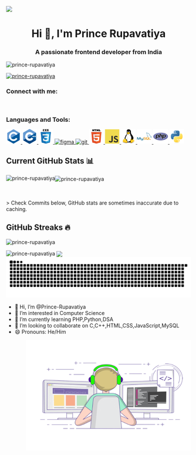 <img src = "https://capsule-render.vercel.app/api?type=waving&height=300&color=gradient&text=Prince%20Rupavatiya&textBg=false&reversal=false&animation=scaleIn&descAlignY=52&fontColor=0a0a0a">

<h1 align="center">Hi 👋, I'm Prince Rupavatiya</h1>
<h3 align="center">A passionate frontend developer from India</h3>

<p align="left"> <img src="https://komarev.com/ghpvc/?username=prince-rupavatiya&label=Profile%20views&color=0e75b6&style=flat" alt="prince-rupavatiya" /> </p>


<!--Trophy-->
<p align="left"> <a href="https://github.com/ryo-ma/github-profile-trophy"><img src="https://github-profile-trophy.vercel.app/?username=prince-rupavatiya&theme=algolia&no-frame=False&row=1&&margin-w=20&no-bg=true" alt="prince-rupavatiya" /></a> </p>

<h3 align="left">Connect with me:</h3> 
<p align="left">
</p>

<p align="center">
 <a href="https://www.buymeacoffee.com/prince-rupavatiya" target="_blank"><img alt="" src="https://img.shields.io/badge/Help%20Me-ffdd00?style=for-the-badge&logo=buy-me-a-coffee&logoColor=black" style="vertical-align:center" /></a>
<!--  <a href="https://itsvg.in" target="_blank"><img alt="" src="https://img.shields.io/badge/Portfolio-000?logo=vercel&logoColor=yellow&style=for-the-badge" style="vertical-align:center" /></a> -->
<a href="https://twitter.com/prince-rupavatiya" target="_blank"><img alt="" src="https://img.shields.io/badge/Twitter-000?logo=Twitter&logoColor=1DA1F2&style=for-the-badge" style="vertical-align:center" /></a>
<a href="https://linkedin.com/in/prince26rupavatiya" target="_blank"><img alt="" src="https://img.shields.io/badge/LinkedIn-000?logo=linkedin&logoColor=0A66C2&style=for-the-badge" style="vertical-align:center" /></a>
<a href="https://instagram.com/prince_rupavatiya_26" target="_blank"><img alt="" src="https://img.shields.io/badge/Instagram-000?style=for-the-badge&logo=Instagram&logoColor=E4405F" style="vertical-align:center" /></a></p>


<h3 align="left">Languages and Tools:</h3>
<p align="left"> <a href="https://www.cprogramming.com/" target="_blank" rel="noreferrer"> <img src="https://raw.githubusercontent.com/devicons/devicon/master/icons/c/c-original.svg" alt="c" width="40" height="40"/> </a> <a href="https://www.w3schools.com/cpp/" target="_blank" rel="noreferrer"> <img src="https://raw.githubusercontent.com/devicons/devicon/master/icons/cplusplus/cplusplus-original.svg" alt="cplusplus" width="40" height="40"/> </a> <a href="https://www.w3schools.com/css/" target="_blank" rel="noreferrer"> <img src="https://raw.githubusercontent.com/devicons/devicon/master/icons/css3/css3-original-wordmark.svg" alt="css3" width="40" height="40"/> </a> <a href="https://www.figma.com/" target="_blank" rel="noreferrer"> <img src="https://www.vectorlogo.zone/logos/figma/figma-icon.svg" alt="figma" width="40" height="40"/> </a> <a href="https://git-scm.com/" target="_blank" rel="noreferrer"> <img src="https://www.vectorlogo.zone/logos/git-scm/git-scm-icon.svg" alt="git" width="40" height="40"/> </a> <a href="https://www.w3.org/html/" target="_blank" rel="noreferrer"> <img src="https://raw.githubusercontent.com/devicons/devicon/master/icons/html5/html5-original-wordmark.svg" alt="html5" width="40" height="40"/> </a> <a href="https://developer.mozilla.org/en-US/docs/Web/JavaScript" target="_blank" rel="noreferrer"> <img src="https://raw.githubusercontent.com/devicons/devicon/master/icons/javascript/javascript-original.svg" alt="javascript" width="40" height="40"/> </a> <a href="https://www.linux.org/" target="_blank" rel="noreferrer"> <img src="https://raw.githubusercontent.com/devicons/devicon/master/icons/linux/linux-original.svg" alt="linux" width="40" height="40"/> </a> <a href="https://www.mysql.com/" target="_blank" rel="noreferrer"> <img src="https://raw.githubusercontent.com/devicons/devicon/master/icons/mysql/mysql-original-wordmark.svg" alt="mysql" width="40" height="40"/> </a> <a href="https://www.php.net" target="_blank" rel="noreferrer"> <img src="https://raw.githubusercontent.com/devicons/devicon/master/icons/php/php-original.svg" alt="php" width="40" height="40"/> </a> <a href="https://www.python.org" target="_blank" rel="noreferrer"> <img src="https://raw.githubusercontent.com/devicons/devicon/master/icons/python/python-original.svg" alt="python" width="40" height="40"/> </a> </p>

## Current GitHub Stats 📊
<p><img align="left" src="https://github-readme-stats.vercel.app/api?username=prince-rupavatiya&show_icons=true&hide_border=true&theme=transparent&locale=en" alt="prince-rupavatiya" /></p>

<p><img align="center" src="https://github-readme-stats.vercel.app/api/top-langs?username=prince-rupavatiya&show_icons=true&locale=en&layout=compact&hide_border=true&theme=transparent&count_private=true&margin-h=10&include_all_commits=true" alt="prince-rupavatiya" /></p>
<br><br>
> Check Commits below, GitHub stats are sometimes inaccurate due to caching.

## GitHub Streaks 🔥
<p><img align="center" src="https://github-readme-streak-stats.herokuapp.com/?user=prince-rupavatiya&hide_border=true&theme=transparent&locale=en" alt="prince-rupavatiya" /></p>

<img src="http://github-profile-summary-cards.vercel.app/api/cards/profile-details?username=Prince-Rupavatiya&theme=transparent" alt="prince-rupavatiya" />

<!--Graph-->
<img align="center" src="https://github-readme-activity-graph.vercel.app/graph?username=Prince-Rupavatiya&color=55ce57&line=0911fb&theme=github-dark&bg_color=transparent&point=a8b3d7&area=true&hide_border=true">


<!-- Snake Game -->
 <img src="Prince-Rupavatiya_Snake-Game.svg" alt="">

- 👋 Hi, I’m @Prince-Rupavatiya
- 👀 I’m interested in Computer Science
- 🌱 I’m currently learning PHP,Python,DSA
- 💞️ I’m looking to collaborate on C,C++,HTML,CSS,JavaScript,MySQL
- 😄 Pronouns: He/Him
<!-- GIF -->
<img align="right" height="300" width="450" top="0" src="https://raw.githubusercontent.com/mikonoid/mikonoid/main/images/gifs/coder3.gif" />


<!---
Prince-Rupavatiya/Prince-Rupavatiya is a ✨ special ✨ repository because its `README.md` (this file) appears on your GitHub profile.
You can click the Preview link to take a look at your changes.
--->
